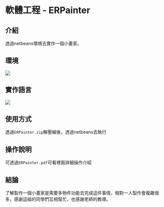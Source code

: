 # 軟體工程 - ERPainter

## 介紹
透過netbeans環境去實作一個小畫家。

## 環境
![](https://i.imgur.com/igjB1mu.png)

## 實作語言
![](https://i.imgur.com/onE1hqb.png)


## 使用方式
透過`ERPainter.zip`解壓縮後，透過netbeans去執行

## 操作說明
可透過`ERPainter.pdf`可看裡面詳細操作介紹

## 結論
了解製作一個小畫家是需要多物件功能去完成這件事情，相對一人製作會複雜很多，感謝這組的同學們互相幫忙，也感謝老師的教導。